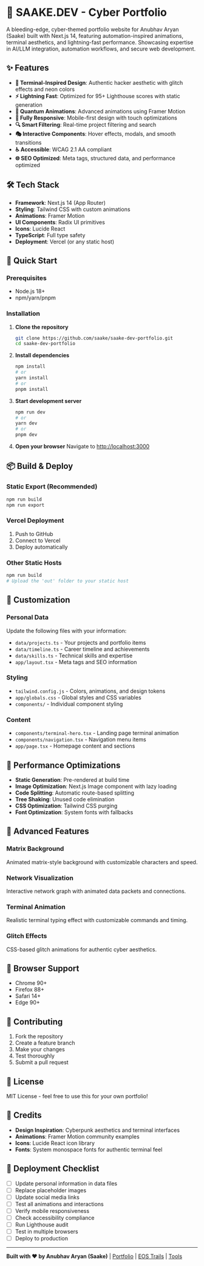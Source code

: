 # 🚀 SAAKE.DEV - Cyber Portfolio

A bleeding-edge, cyber-themed portfolio website for Anubhav Aryan (Saake) built with Next.js 14, featuring automation-inspired animations, terminal aesthetics, and lightning-fast performance. Showcasing expertise in AI/LLM integration, automation workflows, and secure web development.

## ✨ Features

- **🎯 Terminal-Inspired Design**: Authentic hacker aesthetic with glitch effects and neon colors
- **⚡ Lightning Fast**: Optimized for 95+ Lighthouse scores with static generation
- **🎨 Quantum Animations**: Advanced animations using Framer Motion
- **📱 Fully Responsive**: Mobile-first design with touch optimizations
- **🔍 Smart Filtering**: Real-time project filtering and search
- **🎭 Interactive Components**: Hover effects, modals, and smooth transitions
- **♿ Accessible**: WCAG 2.1 AA compliant
- **🌐 SEO Optimized**: Meta tags, structured data, and performance optimized

## 🛠️ Tech Stack

- **Framework**: Next.js 14 (App Router)
- **Styling**: Tailwind CSS with custom animations
- **Animations**: Framer Motion
- **UI Components**: Radix UI primitives
- **Icons**: Lucide React
- **TypeScript**: Full type safety
- **Deployment**: Vercel (or any static host)

## 🚀 Quick Start

### Prerequisites
- Node.js 18+ 
- npm/yarn/pnpm

### Installation

1. **Clone the repository**
   ```bash
   git clone https://github.com/saake/saake-dev-portfolio.git
   cd saake-dev-portfolio
   ```

2. **Install dependencies**
   ```bash
   npm install
   # or
   yarn install
   # or
   pnpm install
   ```

3. **Start development server**
   ```bash
   npm run dev
   # or
   yarn dev
   # or
   pnpm dev
   ```

4. **Open your browser**
   Navigate to [http://localhost:3000](http://localhost:3000)

## 📦 Build & Deploy

### Static Export (Recommended)
```bash
npm run build
npm run export
```

### Vercel Deployment
1. Push to GitHub
2. Connect to Vercel
3. Deploy automatically

### Other Static Hosts
```bash
npm run build
# Upload the 'out' folder to your static host
```

## 🎨 Customization

### Personal Data
Update the following files with your information:

- `data/projects.ts` - Your projects and portfolio items
- `data/timeline.ts` - Career timeline and achievements  
- `data/skills.ts` - Technical skills and expertise
- `app/layout.tsx` - Meta tags and SEO information

### Styling
- `tailwind.config.js` - Colors, animations, and design tokens
- `app/globals.css` - Global styles and CSS variables
- `components/` - Individual component styling

### Content
- `components/terminal-hero.tsx` - Landing page terminal animation
- `components/navigation.tsx` - Navigation menu items
- `app/page.tsx` - Homepage content and sections

## 🎯 Performance Optimizations

- **Static Generation**: Pre-rendered at build time
- **Image Optimization**: Next.js Image component with lazy loading
- **Code Splitting**: Automatic route-based splitting
- **Tree Shaking**: Unused code elimination
- **CSS Optimization**: Tailwind CSS purging
- **Font Optimization**: System fonts with fallbacks

## 🔧 Advanced Features

### Matrix Background
Animated matrix-style background with customizable characters and speed.

### Network Visualization  
Interactive network graph with animated data packets and connections.

### Terminal Animation
Realistic terminal typing effect with customizable commands and timing.

### Glitch Effects
CSS-based glitch animations for authentic cyber aesthetics.

## 📱 Browser Support

- Chrome 90+
- Firefox 88+
- Safari 14+
- Edge 90+

## 🤝 Contributing

1. Fork the repository
2. Create a feature branch
3. Make your changes
4. Test thoroughly
5. Submit a pull request

## 📄 License

MIT License - feel free to use this for your own portfolio!

## 🎉 Credits

- **Design Inspiration**: Cyberpunk aesthetics and terminal interfaces
- **Animations**: Framer Motion community examples
- **Icons**: Lucide React icon library
- **Fonts**: System monospace fonts for authentic terminal feel

## 🚀 Deployment Checklist

- [ ] Update personal information in data files
- [ ] Replace placeholder images
- [ ] Update social media links
- [ ] Test all animations and interactions
- [ ] Verify mobile responsiveness
- [ ] Check accessibility compliance
- [ ] Run Lighthouse audit
- [ ] Test in multiple browsers
- [ ] Deploy to production

---

**Built with ❤️ by Anubhav Aryan (Saake)** | [Portfolio](https://saake.dev) | [EOS Trails](https://eostrails.com) | [Tools](https://tools.saake.dev)